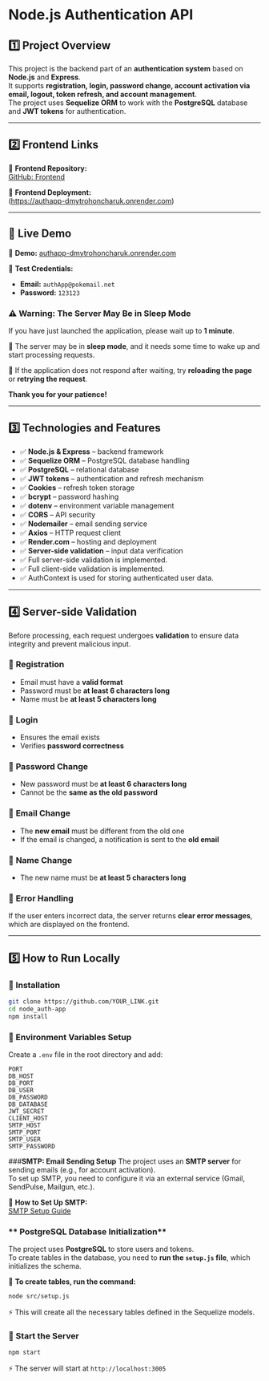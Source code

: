 # **Node.js Authentication API**

## **1️⃣ Project Overview**

This project is the backend part of an **authentication system** based on **Node.js** and **Express**.  
It supports **registration, login, password change, account activation via email, logout, token refresh, and account management**.  
The project uses **Sequelize ORM** to work with the **PostgreSQL** database and **JWT tokens** for authentication.

---

## **2️⃣ Frontend Links**

🔗 **Frontend Repository:**  
[GitHub: Frontend](https://github.com/DmytroHoncharuk/nodejs-theory_login-app-react)

🚀 **Frontend Deployment:**  
(https://authapp-dmytrohoncharuk.onrender.com)

---

## **🚀 Live Demo**

🔗 **Demo:** [authapp-dmytrohoncharuk.onrender.com](https://authapp-dmytrohoncharuk.onrender.com)

📌 **Test Credentials:**
- **Email:** `authApp@pokemail.net`
- **Password:** `123123`


### ⚠ Warning: The Server May Be in Sleep Mode

If you have just launched the application, please wait up to **1 minute**.

🚀 The server may be in **sleep mode**, and it needs some time to wake up and start processing requests.

🔄 If the application does not respond after waiting, try **reloading the page** or **retrying the request**.

**Thank you for your patience!**

---

## **3️⃣ Technologies and Features**

- ✅ **Node.js & Express** – backend framework  
- ✅ **Sequelize ORM** – PostgreSQL database handling  
- ✅ **PostgreSQL** – relational database  
- ✅ **JWT tokens** – authentication and refresh mechanism  
- ✅ **Cookies** – refresh token storage  
- ✅ **bcrypt** – password hashing  
- ✅ **dotenv** – environment variable management  
- ✅ **CORS** – API security  
- ✅ **Nodemailer** – email sending service  
- ✅ **Axios** – HTTP request client  
- ✅ **Render.com** – hosting and deployment  
- ✅ **Server-side validation** – input data verification
- ✅ Full server-side validation is implemented.
- ✅ Full client-side validation is implemented.
- ✅ AuthContext is used for storing authenticated user data.

---

## **4️⃣ Server-side Validation**

Before processing, each request undergoes **validation** to ensure data integrity and prevent malicious input.

### 🔹 **Registration**
- Email must have a **valid format**
- Password must be **at least 6 characters long**
- Name must be **at least 5 characters long**

### 🔹 **Login**
- Ensures the email exists  
- Verifies **password correctness**

### 🔹 **Password Change**
- New password must be **at least 6 characters long**
- Cannot be the **same as the old password**

### 🔹 **Email Change**
- The **new email** must be different from the old one  
- If the email is changed, a notification is sent to the **old email**

### 🔹 **Name Change**
- The new name must be **at least 5 characters long**

### 🔹 **Error Handling**
If the user enters incorrect data, the server returns **clear error messages**, which are displayed on the frontend.

---

## **5️⃣ How to Run Locally**

### **📌 Installation**
```bash
git clone https://github.com/YOUR_LINK.git
cd node_auth-app
npm install
```

### **📌 Environment Variables Setup**
Create a `.env` file in the root directory and add:

```
PORT
DB_HOST
DB_PORT
DB_USER
DB_PASSWORD
DB_DATABASE
JWT_SECRET
CLIENT_HOST
SMTP_HOST
SMTP_PORT
SMTP_USER
SMTP_PASSWORD
```

###**SMTP: Email Sending Setup**
The project uses an **SMTP server** for sending emails (e.g., for account activation).  
To set up SMTP, you need to configure it via an external service (Gmail, SendPulse, Mailgun, etc.).

🔗 **How to Set Up SMTP:**  
[SMTP Setup Guide](https://sendpulse.ua/knowledge-base/smtp/setup-smtp-server)

### ** PostgreSQL Database Initialization**
The project uses **PostgreSQL** to store users and tokens.  
To create tables in the database, you need to **run the `setup.js` file**, which initializes the schema.

📌 **To create tables, run the command:**
```bash
node src/setup.js
```
⚡ This will create all the necessary tables defined in the Sequelize models.

### **📌 Start the Server**
```bash
npm start
```
⚡ The server will start at `http://localhost:3005`
